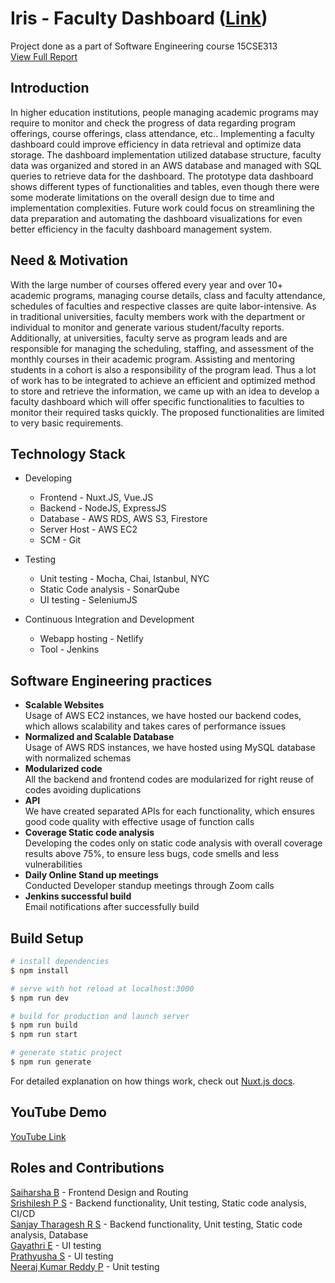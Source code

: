 # Iris - Faculty Dashboard ([Link](http://nostalgic-mccarthy-58e272.netlify.com/))

Project done as a part of Software Engineering course 15CSE313  
[View Full Report](https://github.com/srishilesh/iris-beta/blob/master/CSE_E_Faculty_Dashboard_Iris_Report_2020.pdf)

## Introduction

In higher education institutions, people managing academic programs may require to monitor and check the progress of data regarding program offerings, course offerings, class attendance, etc.. Implementing a faculty dashboard could improve efficiency in data retrieval and optimize data storage. The dashboard implementation utilized database structure, faculty data was organized and stored in an AWS database and managed with SQL queries to retrieve data for the dashboard. The prototype data dashboard shows different types of functionalities and tables, even though there were some moderate limitations on the overall design due to time and implementation complexities. Future work could focus on streamlining the data preparation and automating the dashboard visualizations for even better efficiency in the faculty dashboard management system.

## Need & Motivation

With the large number of courses offered every year and over 10+ academic programs, managing course details, class and faculty attendance, schedules of faculties and respective classes are quite labor-intensive. As in traditional universities, faculty members work with the department or individual to monitor and generate various student/faculty reports.  Additionally, at universities, faculty serve as program leads and are responsible for managing the scheduling, staffing, and assessment of the monthly courses in their academic program. Assisting and mentoring students in a cohort is also a responsibility of the program lead. Thus a lot of work has to be integrated to achieve an efficient and optimized method to store and retrieve the information, we came up with an idea to develop a faculty dashboard which will offer specific functionalities to faculties to monitor their required tasks quickly. The proposed functionalities are limited to very basic requirements.

## Technology Stack

* Developing  
  * Frontend - Nuxt.JS, Vue.JS  
  * Backend - NodeJS, ExpressJS  
  * Database - AWS RDS, AWS S3, Firestore  
  * Server Host - AWS EC2  
  * SCM - Git  
  
* Testing  
  * Unit testing - Mocha, Chai, Istanbul, NYC
  * Static Code analysis - SonarQube
  * UI testing - SeleniumJS
  
* Continuous Integration and Development  
  * Webapp hosting - Netlify  
  * Tool - Jenkins  
  
## Software Engineering practices 

* **Scalable Websites**    
    Usage of AWS EC2 instances, we have hosted our backend codes, which allows scalability and takes cares of performance issues
* **Normalized and Scalable Database**  
    Usage of AWS RDS instances, we have hosted using MySQL database with normalized schemas
* **Modularized code**  
    All the backend and frontend codes are modularized for right reuse of codes avoiding duplications
* **API**  
    We have created separated APIs for each functionality, which ensures good code quality with effective usage of function calls
* **Coverage Static code analysis**  
    Developing the codes only on static code analysis with overall coverage results above 75%, to ensure less bugs, code smells and less vulnerabilities
* **Daily Online Stand up meetings**  
    Conducted Developer standup meetings through Zoom calls
* **Jenkins successful build**  
    Email notifications after successfully build


## Build Setup

``` bash
# install dependencies
$ npm install

# serve with hot reload at localhost:3000
$ npm run dev

# build for production and launch server
$ npm run build
$ npm run start

# generate static project
$ npm run generate
```

For detailed explanation on how things work, check out [Nuxt.js docs](https://nuxtjs.org).

## YouTube Demo

[YouTube Link](https://youtu.be/AJwXi6cXysY)

## Roles and Contributions

[Saiharsha B](https://github.com/cyberShaw) - Frontend Design and Routing  
[Srishilesh P S](https://github.com/srishilesh) - Backend functionality, Unit testing, Static code analysis, CI/CD  
[Sanjay Tharagesh R S](https://github.com/sanjaytharagesh31) - Backend functionality, Unit testing, Static code analysis, Database  
[Gayathri E](https://github.com/gayu-thri) - UI testing  
[Prathyusha S](https://github.com/prathyu0398) - UI testing  
[Neeraj Kumar Reddy P](https://github.com/Neeraj441) - Unit testing  
